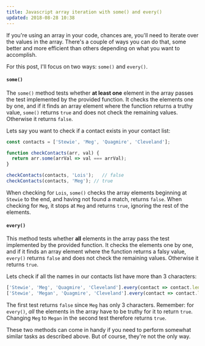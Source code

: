 ```yaml
---
title: Javascript array iteration with some() and every()
updated: 2018-08-28 10:38
---
```


If you're using an array in your code, chances are, you'll need to iterate over the values in the array. There's a couple of ways you can do that, some better and more efficient than others depending on what you want to accomplish.

For this post, I'll focus on two ways: `some()` and `every()`.

#### `some()`
The `some()` method tests whether **at least one** element in the array passes the test implemented by the provided function. It checks the elements one by one, and if it finds an array element where the function returns a truthy value, `some()` returns `true` and does not check the remaining values. Otherwise it returns `false`.

Lets say you want to check if a contact exists in your contact list:
```javascript
const contacts = ['Stewie', 'Meg', 'Quagmire', 'Cleveland'];

function checkContacts(arr, val) {
  return arr.some(arrVal => val === arrVal);
}

checkContacts(contacts, 'Lois');   // false
checkContacts(contacts, 'Meg'); // true
```
When checking for `Lois`, `some()` checks the array elements beginning at `Stewie` to the end, and having not found a match, returns `false`. When checking for `Meg`, it stops at `Meg` and returns `true`, ignoring the rest of the elements.

#### `every()`
This method tests whether **all** elements in the array pass the test implemented by the provided function. It checks the elements one by one, and if it finds an array element where the function returns a falsy value, `every()` returns `false` and does not check the remaining values. Otherwise it returns `true`.

Lets check if all the names in our contacts list have more than 3 characters:
```javascript
['Stewie', 'Meg', 'Quagmire', 'Cleveland'].every(contact => contact.length >= 4); // false
['Stewie', 'Megan', 'Quagmire', 'Cleveland'].every(contact => contact.length >= 4); // true
```
The first test returns `false` since `Meg` has only 3 characters. Remember: for `every()`, *all* the elements in the array have to be truthy for it to return `true`. Changing `Meg` to `Megan` in the second test therefore returns `true`.

These two methods can come in handy if you need to perform somewhat similar tasks as described above. But of course, they're not the only way.